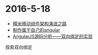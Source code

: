 # 2016-5-18

* [糯米移动组件架构演进之路](https://mp.weixin.qq.com/s?__biz=MzA3ODg4MDk0Ng==&mid=2651112195&idx=1&sn=27fa638e90b09a107057e4a5e8d01ab1)
* [制作属于自己的angular](http://teropa.info/blog/2013/11/03/make-your-own-angular-part-1-scopes-and-digest.html)
* [AngularJS源码分析——双向绑定的实现](https://segmentfault.com/a/1190000005119289)


探索双向绑定


